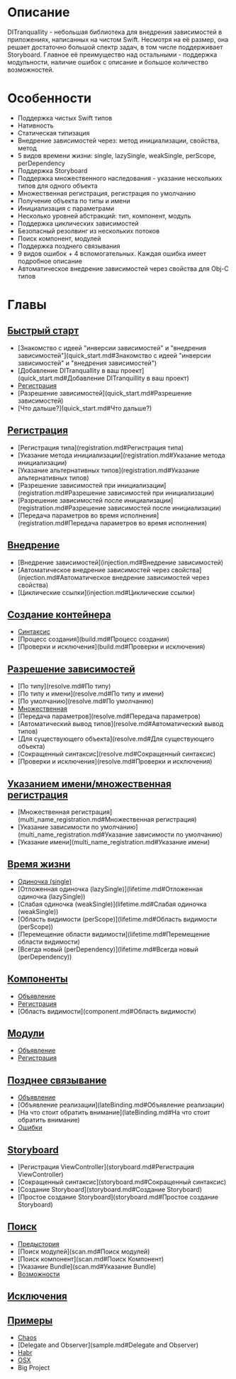 # Описание
DITranquallity - небольшая библиотека для внедрения зависимостей в приложениях, написанных на чистом Swift. Несмотря на её размер, она решает достаточно большой спектр задач, в том числе поддерживает Storyboard. Главное её преимущество над остальными - поддержка модульности, наличие ошибок с описание и большое количество возможностей.

# Особенности
* Поддержка чистых Swift типов
* Нативность
* Статическая типизация
* Внедрение зависимостей через: метод инициализации, свойства, метод
* 5 видов времени жизни: single, lazySingle, weakSingle, perScope, perDependency
* Поддержка Storyboard
* Поддержка множественного наследования - указание нескольких типов для одного объекта
* Множественная регистрация, регистрация по умолчанию
* Получение объекта по типы и имени 
* Инициализация с параметрами
* Несколько уровней абстракций: тип, компонент, модуль
* Поддержка циклических зависимостей
* Безопасный резолвинг из нескольких потоков
* Поиск компонент, модулей
* Поддержка позднего связывания
* 9 видов ошибок + 4 вспомогательных. Каждая ошибка имеет подробное описание
* Автоматическое внедрение зависимостей через свойства для Obj-C типов

# Главы

## [Быстрый старт](quick_start.md)
* [Знакомство с идеей "инверсии зависимостей" и "внедрения зависимостей"](quick_start.md#Знакомство с идеей "инверсии зависимостей" и "внедрения зависимостей")
* [Добавление DITranquallity в ваш проект](quick_start.md#Добавление DITranquillity в ваш проект)
* [Регистрация](quick_start.md#Регистрация)
* [Разрешение зависимостей](quick_start.md#Разрешение зависимостей)
* [Что дальше?](quick_start.md#Что дальше?)

## [Регистрация](registration.md)
* [Регистрация типа](registration.md#Регистрация типа)
* [Указание метода инициализации](registration.md#Указание метода инициализации)
* [Указание альтернативных типов](registration.md#Указание альтернативных типов)
* [Разрешение зависимостей при инициализации](registration.md#Разрешение зависимостей при инициализации)
* [Разрешение зависимостей после инициализации](registration.md#Разрешение зависимостей после инициализации)
* [Передача параметров во время исполнения](registration.md#Передача параметров во время исполнения)

## [Внедрение](injection.md)
* [Внедрение зависимостей](injection.md#Внедрение зависимостей)
* [Автоматическое внедрение зависимостей через свойства](injection.md#Автоматическое внедрение зависимостей через свойства)
* [Циклические ссылки](injection.md#Циклические ссылки)

## [Создание контейнера](build.md)
* [Синтаксис](build.md#Синтаксис)
* [Процесс создания](build.md#Процесс создания)
* [Проверки и исключения](build.md#Проверки и исключения)

## [Разрешение зависимостей](resolve.md)
* [По типу](resolve.md#По типу)
* [По типу и имени](resolve.md#По типу и имени)
* [По умолчанию](resolve.md#По умолчанию)
* [Множественная](resolve.md#Множественная)
* [Передача параметров](resolve.md#Передача параметров)
* [Автоматический вывод типов](resolve.md#Автоматический вывод типов)
* [Для существующего объекта](resolve.md#Для существующего объекта)
* [Сокращенный синтаксис](resolve.md#Сокращенный синтаксис)
* [Проверки и исключения](resolve.md#Проверки и исключения)

## [Указанием имени/множественная регистрация](multi_name_registration.md)
* [Множественная регистрация](multi_name_registration.md#Множественная регистрация)
* [Указание зависимости по умолчанию](multi_name_registration.md#Указание зависимости по умолчанию)
* [Указание имени](multi_name_registration.md#Указание имени)

## [Время жизни](lifetime.md)
* [Одиночка (single)](lifetime.md#Одиночка (single))
* [Отложенная одиночка (lazySingle)](lifetime.md#Отложенная одиночка (lazySingle))
* [Слабая одиночка (weakSingle)](lifetime.md#Слабая одиночка (weakSingle))
* [Область видимости (perScope)](lifetime.md#Область видимости (perScope))
* [Перемещение области видимости](lifetime.md#Перемещение области видимости)
* [Всегда новый (perDependency)](lifetime.md#Всегда новый (perDependency))

## [Компоненты](component.md)
* [Объявление](component.md#Объявление)
* [Регистрация](component.md#Регистрация)
* [Область видимости](component.md#Область видимости)

## [Модули](module.md)
* [Объявление](module.md#Объявление)
* [Регистрация](module.md#Регистрация)

## [Позднее связывание](lateBinding.md)
* [Объявление](lateBinding.md#Объявление)
* [Объявление реализации](lateBinding.md#Объявление реализации)
* [На что стоит обратить внимание](lateBinding.md#На что стоит обратить внимание)
* [Ошибки](lateBinding.md#Ошибки)

## [Storyboard](storyboard.md)
* [Регистрация ViewController](storyboard.md#Регистрация ViewController)
* [Сокращенный синтаксис](storyboard.md#Сокращенный синтаксис)
* [Создание Storyboard](storyboard.md#Создание Storyboard)
* [Простое создание Storyboard](storyboard.md#Простое создание Storyboard)


## [Поиск](scan.md)
* [Предыстория](scan.md#Предыстория)
* [Поиск модулей](scan.md#Поиск модулей)
* [Поиск компонент](scan.md#Поиск Компонент)
* [Указание Bundle](scan.md#Указание Bundle)
* [Возможности](scan.md#Возможности)

## [Исключения](errors.md)

## [Примеры](sample.md)
* [Chaos](sample.md#Chaos)
* [Delegate and Observer](sample.md#Delegate and Observer)
* [Habr](sample.md#Habr)
* [OSX](sample.md#OSX)
* Big Project


